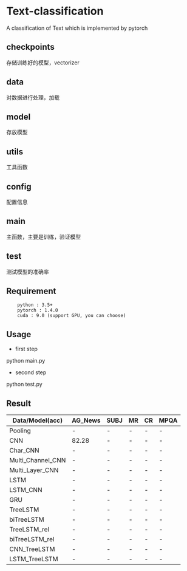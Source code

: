 # Text-classification
A classification of Text which is implemented by pytorch
## checkpoints
存储训练好的模型，vectorizer
## data
对数据进行处理，加载
## model
存放模型
## utils
工具函数
## config
配置信息
## main
主函数，主要是训练，验证模型
## test
测试模型的准确率
## Requirement
        python : 3.5+
        pytorch : 1.4.0
        cuda : 9.0 (support GPU, you can choose)
## Usage
- first step

python main.py
- second step

python test.py

## Result
| Data/Model(acc)   | AG_News  | SUBJ  | MR    | CR    | MPQA  |
| ------            | ----- | ----- | ----- | ----- | ----- |
| Pooling          | - | - | - | - | - |
| CNN               | 82.28 | - | - | - | - |
| Char_CNN          | - | - | - | - | - |
| Multi_Channel_CNN | - | - | - | - | - |
| Multi_Layer_CNN   | - | - | - | - | - |
| LSTM              | - | - | - | - | - |
| LSTM_CNN          | - | - | - | - | - |
| GRU               | - | - | - | - | - |
| TreeLSTM         | - | - | - | - | - |
| biTreeLSTM        | - | - | - | - | - |
| TreeLSTM_rel     | - | - | - | - | - |
| biTreeLSTM_rel    | - | - | - | - | - |
| CNN_TreeLSTM      | - | - | - | - | - |
| LSTM_TreeLSTM     | - | - | - | - | - |

